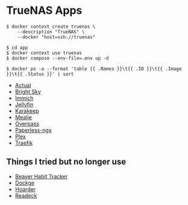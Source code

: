 # TrueNAS Apps

```
$ docker context create truenas \
    --description "TrueNAS" \
    --docker "host=ssh://truenas"
```

```
$ cd app
$ docker context use truenas
$ docker compose --env-file=.env up -d
```

```
$ docker ps -a --format 'table {{ .Names }}\t{{ .ID }}\t{{ .Image }}\t{{ .Status }}' | sort
```

- [Actual](./actual)
- [Bright Sky](./brightsky)
- [Immich](./immich)
- [Jellyfin](./jellyfin)
- [Karakeep](./karakeep)
- [Mealie](./mealie)
- [Overpass](./overpass)
- [Paperless-ngx](./paperless-ngx)
- [Plex](./plex)
- [Traefik](./traefik)

## Things I tried but no longer use

- [Beaver Habit Tracker](https://github.com/jansauer/truenas-apps/commit/85c5082a5e24f5dd7842b9361773f322ffc7c057)
- [Dockge](https://github.com/jansauer/truenas-apps/commit/163b23a51de3ec839bff9f35eebbb03a81ef795f)
- [Hoarder](https://github.com/jansauer/truenas-apps/blob/1a8e0e5c252a3c12a75373f932ef0ef964dfccc1/hoarder/README.md)
- [Readeck](https://github.com/jansauer/truenas-apps/blob/038f03369f001b2aa98e3bec9a15fc84fa0be5a0/readeck/README.md)

